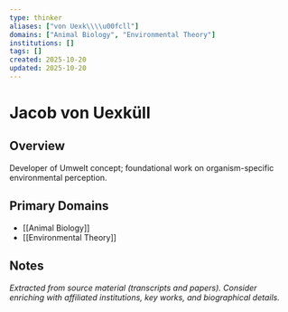 ```yaml
---
type: thinker
aliases: ["von Uexk\\\\u00fcll"]
domains: ["Animal Biology", "Environmental Theory"]
institutions: []
tags: []
created: 2025-10-20
updated: 2025-10-20
---
```


# Jacob von Uexküll

## Overview

Developer of Umwelt concept; foundational work on organism-specific environmental perception.

## Primary Domains

- [[Animal Biology]]
- [[Environmental Theory]]

## Notes

*Extracted from source material (transcripts and papers). Consider enriching with affiliated institutions, key works, and biographical details.*
